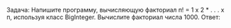 Задача: Напишите программу, вычисляющую факториал п! = 1 х 2 * . . . х п, используя класс BigInteger. 
Вычислите факториал числа 1000.
Ответ: